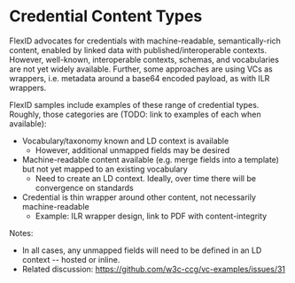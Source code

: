 # Credential Content Types

FlexID advocates for credentials with machine-readable, semantically-rich content, enabled by linked data with published/interoperable contexts. However, well-known, interoperable contexts, schemas, and vocabularies are not yet widely available. Further, some approaches are using VCs as wrappers, i.e. metadata around a base64 encoded payload, as with ILR wrappers. 

FlexID samples include examples of these range of credential types. Roughly, those categories are (TODO: link to examples of each when available):
- Vocabulary/taxonomy known and LD context is available
    - However, additional unmapped fields may be desired
- Machine-readable content available (e.g. merge fields into a template) but not yet mapped to an existing vocabulary
    - Need to create an LD context. Ideally, over time there will be convergence on standards
- Credential is thin wrapper around other content, not necessarily machine-readable
    - Example: ILR wrapper design, link to PDF with content-integrity

Notes:
- In all cases, any unmapped fields will need to be defined in an LD context -- hosted or inline.
- Related discussion: https://github.com/w3c-ccg/vc-examples/issues/31
